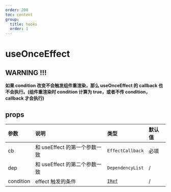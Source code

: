 ```yaml
---
order: 200
toc: content
group:
  title: hooks
  order: 1
---
```


# useOnceEffect

<code src="./demo/useOnceEffect.tsx"></code>

## WARNING !!!

**如果 condition 改变不会触发组件重渲染，那么 useOnceEffect 的 callback 也不会执行。(组件重渲染时 condition 计算为 true，或者不传 condition，callback 才会执行)**

## props

| 参数      | 说明                          | 类型                                              | 默认值 |
| :-------- | :---------------------------- | :------------------------------------------------ | :----- |
| cb        | 和 useEffect 的第一个参数一致 | `EffectCallback`                                  | 必填   |
| dep       | 和 useEffect 的第二个参数一致 | `DependencyList`                                  | /      |
| condition | effect 触发的条件             | [`IRef`](/util-doc/type#来自-@zxtool/react-utils) | /      |
